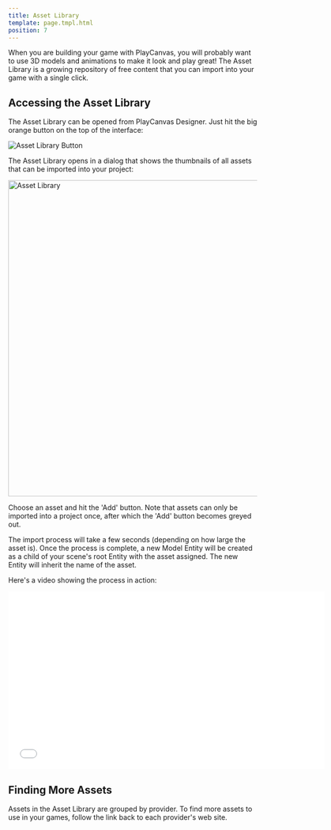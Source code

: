 ```yaml
---
title: Asset Library
template: page.tmpl.html
position: 7
---
```


When you are building your game with PlayCanvas, you will probably want to use 3D models and animations to make it look and play great! The Asset Library is a growing repository of free content that you can import into your game with a single click.

## Accessing the Asset Library

The Asset Library can be opened from PlayCanvas Designer. Just hit the big orange button on the top of the interface:

<img alt="Asset Library Button" src="/images/platform/asset_library/asset_library_button.png" />

The Asset Library opens in a dialog that shows the thumbnails of all assets that can be imported into your project:

<img alt="Asset Library" width="640" src="/images/platform/asset_library/asset_library_open.jpg" />

Choose an asset and hit the 'Add' button. Note that assets can only be imported into a project once, after which the 'Add' button becomes greyed out.

The import process will take a few seconds (depending on how large the asset is). Once the process is complete, a new Model Entity will be created as a child of your scene's root Entity with the asset assigned. The new Entity will inherit the name of the asset.

Here's a video showing the process in action:
<iframe width="640" height="360" src="//www.youtube.com/embed/O7U9IY_nCLM" frameborder="0" allowfullscreen></iframe>

## Finding More Assets

Assets in the Asset Library are grouped by provider. To find more assets to use in your games, follow the link back to each provider's web site.
